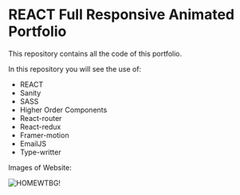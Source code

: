 # REACT Full Responsive Animated Portfolio 

This repository contains all the code of this portfolio.

In this repository you will see the use of:

* REACT 
* Sanity
* SASS
* Higher Order Components
* React-router
* React-redux
* Framer-motion
* EmailJS 
* Type-writter

Images of Website:

![HOMEWTBG!](./frontend/src/assets/home-dark-bg.png)
